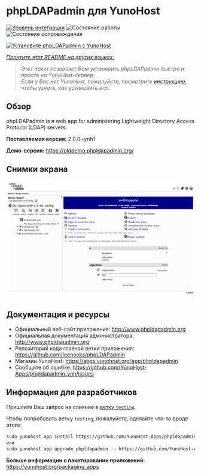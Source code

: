 <!--
Важно: этот README был автоматически сгенерирован <https://github.com/YunoHost/apps/tree/master/tools/readme_generator>
Он НЕ ДОЛЖЕН редактироваться вручную.
-->

# phpLDAPadmin для YunoHost

[![Уровень интеграции](https://apps.yunohost.org/badge/integration/phpldapadmin)](https://ci-apps.yunohost.org/ci/apps/phpldapadmin/)
![Состояние работы](https://apps.yunohost.org/badge/state/phpldapadmin)
![Состояние сопровождения](https://apps.yunohost.org/badge/maintained/phpldapadmin)

[![Установите phpLDAPadmin с YunoHost](https://install-app.yunohost.org/install-with-yunohost.svg)](https://install-app.yunohost.org/?app=phpldapadmin)

*[Прочтите этот README на других языках.](./ALL_README.md)*

> *Этот пакет позволяет Вам установить phpLDAPadmin быстро и просто на YunoHost-сервер.*  
> *Если у Вас нет YunoHost, пожалуйста, посмотрите [инструкцию](https://yunohost.org/install), чтобы узнать, как установить его.*

## Обзор

phpLDAPadmin is a web app for administering Lightweight Directory Access Protocol (LDAP) servers.

**Поставляемая версия:** 2.0.0~ynh1

**Демо-версия:** <https://olddemo.phpldapadmin.org/>

## Снимки экрана

![Снимок экрана phpLDAPadmin](./doc/screenshots/screenshot.png)

## Документация и ресурсы

- Официальный веб-сайт приложения: <http://www.phpldapadmin.org>
- Официальная документация администратора: <http://www.phpldapadmin.org>
- Репозиторий кода главной ветки приложения: <https://github.com/leenooks/phpLDAPadmin>
- Магазин YunoHost: <https://apps.yunohost.org/app/phpldapadmin>
- Сообщите об ошибке: <https://github.com/YunoHost-Apps/phpldapadmin_ynh/issues>

## Информация для разработчиков

Пришлите Ваш запрос на слияние в [ветку `testing`](https://github.com/YunoHost-Apps/phpldapadmin_ynh/tree/testing).

Чтобы попробовать ветку `testing`, пожалуйста, сделайте что-то вроде этого:

```bash
sudo yunohost app install https://github.com/YunoHost-Apps/phpldapadmin_ynh/tree/testing --debug
или
sudo yunohost app upgrade phpldapadmin -u https://github.com/YunoHost-Apps/phpldapadmin_ynh/tree/testing --debug
```

**Больше информации о пакетировании приложений:** <https://yunohost.org/packaging_apps>
